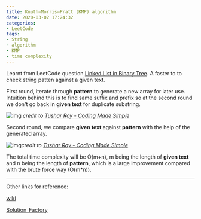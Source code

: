 ```yaml
---
title: Knuth–Morris–Pratt (KMP) algorithm
date: 2020-03-02 17:24:32
categories:
- LeetCode
tags: 
- String
- algorithm
- KMP
- time complexity 
---
```


Learnt from LeetCode question [Linked List in Binary Tree](<https://leetcode.com/problems/linked-list-in-binary-tree/>). A faster to to check string patten against a given text. 

First round, iterate through **pattern** to generate a new array for later use. Intuition behind this is to find same suffix and prefix so at the second round we don't go back in **given text** for duplicate substring.

![img](<https://tva1.sinaimg.cn/large/00831rSTgy1gcgjhclzlkj30wm0flq96.jpg>)
*credit to [Tushar Roy - Coding Made Simple](https://www.youtube.com/channel/UCZLJf_R2sWyUtXSKiKlyvAw)*



Second round, we compare **given text** against **pattern** with the help of the generated array.

![img](<https://tva1.sinaimg.cn/large/00831rSTgy1gcgjy8by4nj30zv0k2dna.jpg>)*credit to [Tushar Roy - Coding Made Simple](https://www.youtube.com/channel/UCZLJf_R2sWyUtXSKiKlyvAw)*



The total time complexity will be O(m+n), m being the length of **given text** and n being the length of **pattern**, which is a large improvement compared with the brute force way (O(m*n)).

---

Other links for reference:

[wiki](<https://en.wikipedia.org/wiki/Knuth%E2%80%93Morris%E2%80%93Pratt_algorithm>)

[Solution_Factory](<https://www.solutionfactory.in/posts/Knuth-Morris-Pratt-Substring-Search-Algorithm-with-Java-Example>)